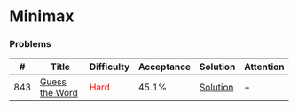 Minimax
===

### Problems
| #   | Title    |   Difficulty | Acceptance |Solution  | Attention |
| --- | --- | --- | --- | --- | --- |
| 843 | [Guess the Word](https://leetcode.com/problems/guess-the-word/) | <span style="color:red">Hard</span>| 45.1% |[Solution](../problems/843.md) | + | 
